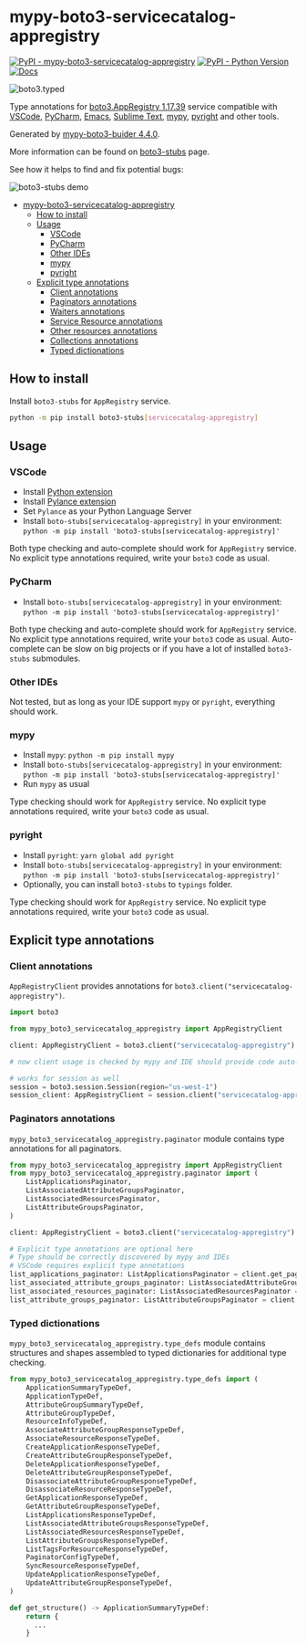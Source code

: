 # mypy-boto3-servicecatalog-appregistry

[![PyPI - mypy-boto3-servicecatalog-appregistry](https://img.shields.io/pypi/v/mypy-boto3-servicecatalog-appregistry.svg?color=blue)](https://pypi.org/project/mypy-boto3-servicecatalog-appregistry)
[![PyPI - Python Version](https://img.shields.io/pypi/pyversions/mypy-boto3-servicecatalog-appregistry.svg?color=blue)](https://pypi.org/project/mypy-boto3-servicecatalog-appregistry)
[![Docs](https://img.shields.io/readthedocs/mypy-boto3-builder.svg?color=blue)](https://mypy-boto3-builder.readthedocs.io/)

![boto3.typed](https://github.com/vemel/mypy_boto3_builder/raw/master/logo.png)

Type annotations for
[boto3.AppRegistry 1.17.39](https://boto3.amazonaws.com/v1/documentation/api/1.17.39/reference/services/servicecatalog-appregistry.html#AppRegistry) service
compatible with
[VSCode](https://code.visualstudio.com/),
[PyCharm](https://www.jetbrains.com/pycharm/),
[Emacs](https://www.gnu.org/software/emacs/),
[Sublime Text](https://www.sublimetext.com/),
[mypy](https://github.com/python/mypy),
[pyright](https://github.com/microsoft/pyright)
and other tools.

Generated by [mypy-boto3-buider 4.4.0](https://github.com/vemel/mypy_boto3_builder).

More information can be found on [boto3-stubs](https://pypi.org/project/boto3-stubs/) page.

See how it helps to find and fix potential bugs:

![boto3-stubs demo](https://github.com/vemel/mypy_boto3_builder/raw/master/demo.gif)

- [mypy-boto3-servicecatalog-appregistry](#mypy-boto3-servicecatalog-appregistry)
  - [How to install](#how-to-install)
  - [Usage](#usage)
    - [VSCode](#vscode)
    - [PyCharm](#pycharm)
    - [Other IDEs](#other-ides)
    - [mypy](#mypy)
    - [pyright](#pyright)
  - [Explicit type annotations](#explicit-type-annotations)
    - [Client annotations](#client-annotations)
    - [Paginators annotations](#paginators-annotations)
    - [Waiters annotations](#waiters-annotations)
    - [Service Resource annotations](#service-resource-annotations)
    - [Other resources annotations](#other-resources-annotations)
    - [Collections annotations](#collections-annotations)
    - [Typed dictionations](#typed-dictionations)

## How to install

Install `boto3-stubs` for `AppRegistry` service.

```bash
python -m pip install boto3-stubs[servicecatalog-appregistry]
```

## Usage

### VSCode

- Install [Python extension](https://marketplace.visualstudio.com/items?itemName=ms-python.python)
- Install [Pylance extension](https://marketplace.visualstudio.com/items?itemName=ms-python.vscode-pylance)
- Set `Pylance` as your Python Language Server
- Install `boto-stubs[servicecatalog-appregistry]` in your environment: `python -m pip install 'boto3-stubs[servicecatalog-appregistry]'`

Both type checking and auto-complete should work for `AppRegistry` service.
No explicit type annotations required, write your `boto3` code as usual.

### PyCharm

- Install `boto-stubs[servicecatalog-appregistry]` in your environment: `python -m pip install 'boto3-stubs[servicecatalog-appregistry]'`

Both type checking and auto-complete should work for `AppRegistry` service.
No explicit type annotations required, write your `boto3` code as usual.
Auto-complete can be slow on big projects or if you have a lot of installed `boto3-stubs` submodules.

### Other IDEs

Not tested, but as long as your IDE support `mypy` or `pyright`, everything should work.

### mypy

- Install `mypy`: `python -m pip install mypy`
- Install `boto-stubs[servicecatalog-appregistry]` in your environment: `python -m pip install 'boto3-stubs[servicecatalog-appregistry]'`
- Run `mypy` as usual

Type checking should work for `AppRegistry` service.
No explicit type annotations required, write your `boto3` code as usual.

### pyright

- Install `pyright`: `yarn global add pyright`
- Install `boto-stubs[servicecatalog-appregistry]` in your environment: `python -m pip install 'boto3-stubs[servicecatalog-appregistry]'`
- Optionally, you can install `boto3-stubs` to `typings` folder.

Type checking should work for `AppRegistry` service.
No explicit type annotations required, write your `boto3` code as usual.

## Explicit type annotations

### Client annotations

`AppRegistryClient` provides annotations for `boto3.client("servicecatalog-appregistry")`.

```python
import boto3

from mypy_boto3_servicecatalog_appregistry import AppRegistryClient

client: AppRegistryClient = boto3.client("servicecatalog-appregistry")

# now client usage is checked by mypy and IDE should provide code auto-complete

# works for session as well
session = boto3.session.Session(region="us-west-1")
session_client: AppRegistryClient = session.client("servicecatalog-appregistry")
```

### Paginators annotations

`mypy_boto3_servicecatalog_appregistry.paginator` module contains type annotations for all paginators.

```python
from mypy_boto3_servicecatalog_appregistry import AppRegistryClient
from mypy_boto3_servicecatalog_appregistry.paginator import (
    ListApplicationsPaginator,
    ListAssociatedAttributeGroupsPaginator,
    ListAssociatedResourcesPaginator,
    ListAttributeGroupsPaginator,
)

client: AppRegistryClient = boto3.client("servicecatalog-appregistry")

# Explicit type annotations are optional here
# Type should be correctly discovered by mypy and IDEs
# VSCode requires explicit type annotations
list_applications_paginator: ListApplicationsPaginator = client.get_paginator("list_applications")
list_associated_attribute_groups_paginator: ListAssociatedAttributeGroupsPaginator = client.get_paginator("list_associated_attribute_groups")
list_associated_resources_paginator: ListAssociatedResourcesPaginator = client.get_paginator("list_associated_resources")
list_attribute_groups_paginator: ListAttributeGroupsPaginator = client.get_paginator("list_attribute_groups")
```







### Typed dictionations

`mypy_boto3_servicecatalog_appregistry.type_defs` module contains structures and shapes assembled
to typed dictionaries for additional type checking.

```python
from mypy_boto3_servicecatalog_appregistry.type_defs import (
    ApplicationSummaryTypeDef,
    ApplicationTypeDef,
    AttributeGroupSummaryTypeDef,
    AttributeGroupTypeDef,
    ResourceInfoTypeDef,
    AssociateAttributeGroupResponseTypeDef,
    AssociateResourceResponseTypeDef,
    CreateApplicationResponseTypeDef,
    CreateAttributeGroupResponseTypeDef,
    DeleteApplicationResponseTypeDef,
    DeleteAttributeGroupResponseTypeDef,
    DisassociateAttributeGroupResponseTypeDef,
    DisassociateResourceResponseTypeDef,
    GetApplicationResponseTypeDef,
    GetAttributeGroupResponseTypeDef,
    ListApplicationsResponseTypeDef,
    ListAssociatedAttributeGroupsResponseTypeDef,
    ListAssociatedResourcesResponseTypeDef,
    ListAttributeGroupsResponseTypeDef,
    ListTagsForResourceResponseTypeDef,
    PaginatorConfigTypeDef,
    SyncResourceResponseTypeDef,
    UpdateApplicationResponseTypeDef,
    UpdateAttributeGroupResponseTypeDef,
)

def get_structure() -> ApplicationSummaryTypeDef:
    return {
      ...
    }
```
